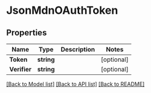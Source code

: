 # JsonMdnOAuthToken

## Properties

Name | Type | Description | Notes
------------ | ------------- | ------------- | -------------
**Token** | **string** |  | [optional] 
**Verifier** | **string** |  | [optional] 

[[Back to Model list]](../README.md#documentation-for-models) [[Back to API list]](../README.md#documentation-for-api-endpoints) [[Back to README]](../README.md)


